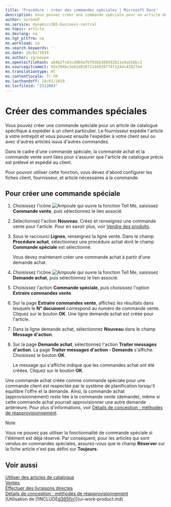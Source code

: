 ```yaml
---
title: 'Procédure : créer des commandes spéciales | Microsoft Docs'
description: Vous pouvez créer une commande spéciale pour un article de catalogue spécifique à expédier à un client particulier. Le fournisseur expédie l'article à votre entrepôt et vous pouvez ensuite l'expédier à votre client seul ou avec d'autres articles issus d'autres commandes.
author: SorenGP
ms.service: dynamics365-business-central
ms.topic: article
ms.devlang: na
ms.tgt_pltfrm: na
ms.workload: na
ms.search.keywords: ''
ms.date: 10/01/2019
ms.author: sgroespe
ms.openlocfilehash: a64b2fc63cd969afbf93bb380592b11e9ad16bc2
ms.sourcegitcommit: 02e704bc3e01d62072144919774f1244c42827e4
ms.translationtype: HT
ms.contentlocale: fr-FR
ms.lasthandoff: 10/01/2019
ms.locfileid: "2312003"
---
```

# <a name="create-special-orders"></a>Créer des commandes spéciales
Vous pouvez créer une commande spéciale pour un article de catalogue spécifique à expédier à un client particulier. Le fournisseur expédie l'article à votre entrepôt et vous pouvez ensuite l'expédier à votre client seul ou avec d'autres articles issus d'autres commandes.  

Dans le cadre d'une commande spéciale, la commande achat et la commande vente sont liées pour s'assurer que l'article de catalogue précis est prélevé et expédié au client.  

Pour pouvoir utiliser cette fonction, vous devez d'abord configurer les fiches client, fournisseur, et article nécessaires à la commande.  

## <a name="to-create-a-special-order"></a>Pour créer une commande spéciale  
1.  Choisissez l'icône ![Ampoule qui ouvre la fonction Tell Me](media/ui-search/search_small.png "Dites-moi ce que vous voulez faire"), saisissez **Commande vente**, puis sélectionnez le lien associé.  
2. Sélectionnez l'action **Nouveau**. Créez et renseignez une commande vente pour l'article. Pour en savoir plus, voir [Vendre des produits](sales-how-sell-products.md).
3.  Sous le raccourci **Lignes**, renseignez la ligne vente. Dans le champ **Procédure achat**, sélectionnez une procédure achat dont le champ **Commande spéciale** est sélectionné.

    Vous devez maintenant créer une commande achat à partir d'une demande achat.  
4. Choisissez l'icône ![Ampoule qui ouvre la fonction Tell Me](media/ui-search/search_small.png "Dites-moi ce que vous voulez faire"), saisissez **Demande achat**, puis sélectionnez le lien associé.  
5. Choisissez l'action **Commande spéciale**, puis choisissez l'option **Extraire commandes vente**.  
6.  Sur la page **Extraire commandes vente**, affichez les résultats dans lesquels le **N° document** correspond au numéro de commande vente. Cliquez sur le bouton **OK**. Une ligne demande achat est créée pour l'article.  
7.  Dans la ligne demande achat, sélectionnez **Nouveau** dans le champ **Message d'action**.  
8.  Sur la page **Demande achat**, sélectionnez l'action **Traiter messages d'action**. La page **Traiter messages d'action - Demande** s'affiche. Choisissez le bouton **OK**.  

    Le message qui s'affiche indique que les commandes achat ont été créées. Cliquez sur le bouton **OK**.  

Une commande achat créée comme commande spéciale pour une commande client est respectée par le système de planification lorsqu'il équilibre l'offre et la demande. Ainsi, la commande achat (approvisionnement) reste liée à la commande vente (demande), même si cette commande achat pourrait approvisionner une autre demande antérieure. Pour plus d'informations, voir [Détails de conception : méthodes de réapprovisionnement](design-details-reservation-order-tracking-and-action-messaging.md).  

> [!NOTE]  
>  Vous ne pouvez pas utiliser la fonctionnalité de commande spéciale si l'élément est déjà réservé. Par conséquent, pour les articles qui sont vendus en commandes spéciales, assurez\-vous que le champ **Réserver** sur la fiche article n'est pas défini sur **Toujours**.  

## <a name="see-also"></a>Voir aussi  
[Utiliser des articles de catalogue](inventory-how-work-nonstock-items.md)  
[Ventes](sales-manage-sales.md)  
[Effectuer des livraisons directes](sales-how-drop-shipment.md)   
[Détails de conception : méthodes de réapprovisionnement](design-details-reservation-order-tracking-and-action-messaging.md)  
[Utilisation de [!INCLUDE[d365fin](includes/d365fin_md.md)]](ui-work-product.md)
